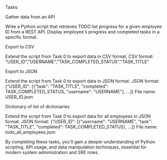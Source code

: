 Tasks:

Gather data from an API

Write a Python script that retrieves TODO list progress for a given employee ID from a REST API. Display employee's progress and completed tasks in a specific format.

Export to CSV

Extend the script from Task 0 to export data in CSV format. CSV format: "USER_ID","USERNAME","TASK_COMPLETED_STATUS","TASK_TITLE"

Export to JSON

Extend the script from Task 0 to export data in JSON format. JSON format: {"USER_ID": [{"task": "TASK_TITLE", "completed": TASK_COMPLETED_STATUS, "username": "USERNAME"}, ...]} File name: USER_ID.json

Dictionary of list of dictionaries

Extend the script from Task 0 to export data for all employees in JSON format. JSON format: {"USER_ID": [{"username": "USERNAME", "task": "TASK_TITLE", "completed": TASK_COMPLETED_STATUS}, ...]} File name: todo_all_employees.json

By completing these tasks, you'll gain a deeper understanding of Python scripting, API usage, and data manipulation techniques, essential for modern system administration and SRE roles.